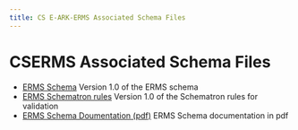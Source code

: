 ```yaml
---
title: CS E-ARK-ERMS Associated Schema Files
---
```

CSERMS Associated Schema Files
=======================

- [ERMS Schema](./ERMS.xsd)
  Version 1.0 of the ERMS schema
- [ERMS Schematron rules](./ERMS.sch)
  Version 1.0 of the Schematron rules for validation
- [ERMS Schema Doumentation (pdf)](./ERMS_Schema_Documentation/pdf/ERMS.pdf)
  ERMS Schema documentation in pdf
